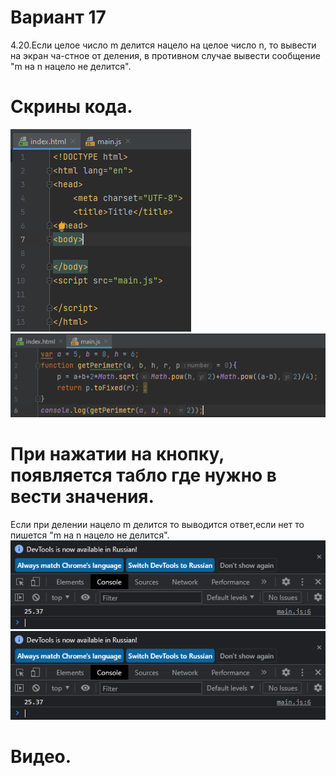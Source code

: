 # Вариант 17
4.20.Если целое число m делится нацело на целое число n, то вывести на экран ча-стное от деления, в противном случае вывести сообщение "m на n нацело не делится".
# Скрины кода.
![Image alt](https://github.com/Nikitka5/js1/blob/main/Снимок%20экрана%202023-06-05%20123242.png)
![Image alt](https://github.com/Nikitka5/js1/blob/main/Снимок%20экрана%202023-06-05%20123315.png)
# При нажатии на кнопку, появляется табло где нужно в вести значения.
Если при делении нацело m делится то выводится ответ,если нет то пишется "m на n нацело не делится".
![Image alt](https://github.com/Nikitka5/js1/blob/main/Снимок%20экрана%202023-06-05%20123359.png)
![Image alt](https://github.com/Nikitka5/js1/blob/main/Снимок%20экрана%202023-06-05%20123359.png)
# Видео.
